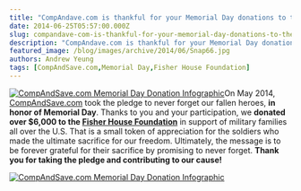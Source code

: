 ```yaml
---
title: "CompAndave.com is thankful for your Memorial Day donations to the Fisher House Foundation"
date: 2014-06-25T05:57:00.000Z
slug: compandave-com-is-thankful-for-your-memorial-day-donations-to-the-fisher-house-foundation
description: "CompAndave.com is thankful for your Memorial Day donations to the Fisher House Foundation"
featured_image: /blog/images/archive/2014/06/Snap66.jpg
authors: Andrew Yeung
tags: [CompAndSave.com,Memorial Day,Fisher House Foundation]
---
```


[![CompAndSave.com Memorial Day Donation Infographic](/blog/images/Snap66.jpg)](https://www.compandsave.com)On May 2014, [CompAndSave.com](https://www.compandsave.com/) took the pledge to never forget our fallen heroes, **in honor of Memorial Day**. Thanks to you and your participation, we **donated over $6,000 to the [Fisher House Foundation](https://www.fisherhouse.org/)** in support of military families all over the U.S. That is a small token of appreciation for the soldiers who made the ultimate sacrifice for our freedom. Ultimately, the message is to be forever grateful for their sacrifice by promising to never forget. **Thank you for taking the pledge and contributing to our cause!**

[![CompAndSave.com Memorial Day Donation Infographic](/blog/images/BLOGBUTTON.png)](https://www.compandsave.com)